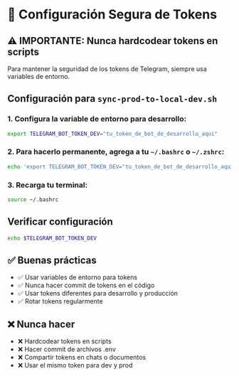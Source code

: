 # 🔐 Configuración Segura de Tokens

## ⚠️ IMPORTANTE: Nunca hardcodear tokens en scripts

Para mantener la seguridad de los tokens de Telegram, siempre usa variables de entorno.

## Configuración para `sync-prod-to-local-dev.sh`

### 1. Configura la variable de entorno para desarrollo:

```bash
export TELEGRAM_BOT_TOKEN_DEV="tu_token_de_bot_de_desarrollo_aqui"
```

### 2. Para hacerlo permanente, agrega a tu `~/.bashrc` o `~/.zshrc`:

```bash
echo 'export TELEGRAM_BOT_TOKEN_DEV="tu_token_de_bot_de_desarrollo_aqui"' >> ~/.bashrc
```

### 3. Recarga tu terminal:

```bash
source ~/.bashrc
```

## Verificar configuración

```bash
echo $TELEGRAM_BOT_TOKEN_DEV
```

## ✅ Buenas prácticas

- ✅ Usar variables de entorno para tokens
- ✅ Nunca hacer commit de tokens en el código
- ✅ Usar tokens diferentes para desarrollo y producción
- ✅ Rotar tokens regularmente

## ❌ Nunca hacer

- ❌ Hardcodear tokens en scripts
- ❌ Hacer commit de archivos .env
- ❌ Compartir tokens en chats o documentos
- ❌ Usar el mismo token para dev y prod